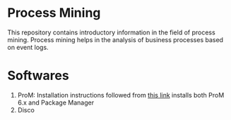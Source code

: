 # Process Mining
This repository contains introductory information in the field of process mining. Process mining helps in the analysis of business processes based on event logs. 

# Softwares
1. ProM: Installation instructions followed from [this link](http://www.promtools.org/doku.php?id=gettingstarted:installation) installs both ProM 6.x and Package Manager
2. Disco 


